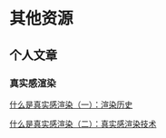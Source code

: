 # 其他资源

## 个人文章

### 真实感渲染
[什么是真实感渲染（一）：渲染历史](https://mp.weixin.qq.com/s/NoCySC4-09ZZiZfmEltTAg)

[什么是真实感渲染（二）：真实感渲染技术](https://mp.weixin.qq.com/s/GpYrjzR3FoTSuGTDCjwlyw)
